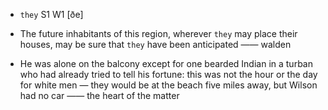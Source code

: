 - `they` S1 W1 [ðe]



-  The future inhabitants of this region, wherever `they` may place their houses, may be sure that `they` have been anticipated —— walden

-  He was alone on the balcony except for one bearded Indian in a turban who had already tried to tell his fortune: this was not the hour or the day for white men — they would be at the beach five miles away, but Wilson had no car —— the heart of the matter